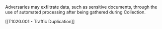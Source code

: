 Adversaries may exfiltrate data, such as sensitive documents, through the use of automated processing after being gathered during Collection.

[[T1020.001 - Traffic Duplication]]